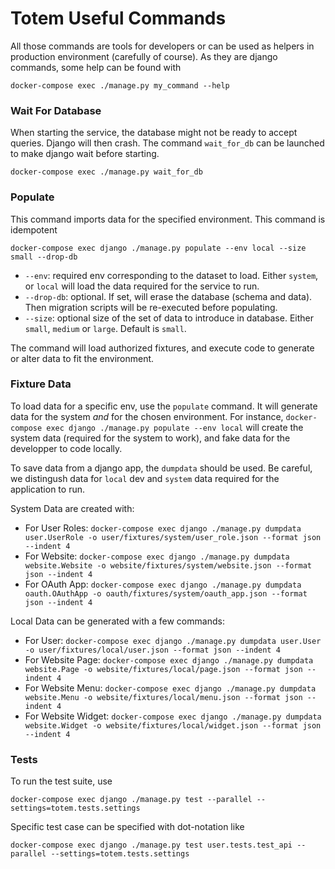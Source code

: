 
# Totem Useful Commands

All those commands are tools for developers or can be used as helpers in production environment (carefully of course). As they are django commands, some help can be found with

    docker-compose exec ./manage.py my_command --help

### Wait For Database

When starting the service, the database might not be ready to accept queries. Django will then crash. The command `wait_for_db` can be launched to make django wait before starting.

    docker-compose exec ./manage.py wait_for_db


### Populate

This command imports data for the specified environment. This command is idempotent

    docker-compose exec django ./manage.py populate --env local --size small --drop-db

 - `--env`:  required env corresponding to the dataset to load. Either `system`, or `local` will load the data required for the service to run.
 - `--drop-db`: optional. If set, will erase the database (schema and data). Then migration scripts will be re-executed before populating.
 - `--size`:  optional size of the set of data to introduce in database. Either `small`, `medium` or `large`. Default is `small`.

The command will load authorized fixtures, and execute code to generate or alter data to fit the environment.


### Fixture Data

To load data for a specific env, use the `populate` command. It will generate data for the system *and* for the chosen environment. For instance,
    `docker-compose exec django ./manage.py populate --env local`
will create the system data (required for the system to work), and fake data for the developper to code locally.


To save data from a django app, the `dumpdata` should be used. Be careful, we distingush data for `local` dev and `system` data required for the application to run.

System Data are created with:
 - For User Roles: `docker-compose exec django ./manage.py dumpdata user.UserRole -o user/fixtures/system/user_role.json --format json --indent 4`
 - For Website: `docker-compose exec django ./manage.py dumpdata website.Website -o website/fixtures/system/website.json --format json --indent 4`
 - For OAuth App: `docker-compose exec django ./manage.py dumpdata oauth.OAuthApp -o oauth/fixtures/system/oauth_app.json --format json --indent 4`

Local Data can be generated with a few commands:
 - For User: `docker-compose exec django ./manage.py dumpdata user.User -o user/fixtures/local/user.json --format json --indent 4`
 - For Website Page: `docker-compose exec django ./manage.py dumpdata website.Page -o website/fixtures/local/page.json --format json --indent 4`
 - For Website Menu: `docker-compose exec django ./manage.py dumpdata website.Menu -o website/fixtures/local/menu.json --format json --indent 4`
 - For Website Widget: `docker-compose exec django ./manage.py dumpdata website.Widget -o website/fixtures/local/widget.json --format json --indent 4`

### Tests

To run the test suite, use

    docker-compose exec django ./manage.py test --parallel --settings=totem.tests.settings

Specific test case can be specified with dot-notation like

    docker-compose exec django ./manage.py test user.tests.test_api --parallel --settings=totem.tests.settings

